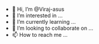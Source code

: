 - 👋 Hi, I’m @Viraj-asus
- 👀 I’m interested in ...
- 🌱 I’m currently learning ...
- 💞️ I’m looking to collaborate on ...
- 📫 How to reach me ...

<!---
Viraj-asus/Viraj-asus is a ✨ special ✨ repository because its `README.md` (this file) appears on your GitHub profile.
You can click the Preview link to take a look at your changes.
--->
